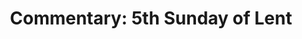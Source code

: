 ---
title: "Commentary: 5th Sunday of Lent"
layout: reader
description: "Theme: Newness of life"
feature_image: posts/commentary-lent.webp
category: commentary
published: true
---
